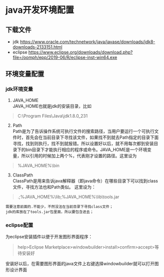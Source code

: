 # java开发环境配置
## 下载文件
- jdk https://www.oracle.com/technetwork/java/javase/downloads/jdk8-downloads-2133151.html
- eclipse https://www.eclipse.org/downloads/download.php?file=/oomph/epp/2019-06/R/eclipse-inst-win64.exe
## 环境变量配置
### jdk环境变量
1. JAVA_HOME  
JAVA_HOME也就是jdk的安装目录，比如
> C:\Program Files\Java\jdk1.8.0_231
2. Path  
Path是为了告诉操作系统可执行文件的搜索路径，当用户要运行一个可执行文件时，首先会在当前目录下寻找该文件，如果找不到就去Path指定的目录下面寻找，找到则执行，找不到就报错。所以设置好以后，就不用每次都到安装目录下的bin目录下才能执行相应的程序或命令。JAVA_HOME是一个环境变量，所以引用的时候加上两个%，代表刚才设置的路径。这里设为  
> %JAVA_HOME%\bin
3. ClassPath  
ClassPath是用来告诉java解释器（即java命令）在哪些目录下可以找到class文件，寻找方法也和Path类似。  这里设为：
> .;%JAVA_HOME%\lib;%JAVA_HOME%\lib\tools.jar  

    需要注意前面的.不能少，不然没法在当前目录下寻找class文件；  
    jdk的库放在了tools.jar包里面，所以要包含进去；

### eclipse配置
为eclipse安装插件以便于开发图形界面程序：  
> help>Eclipse Marketplace>windowbuilder>install>confirm>accept>等待安装好

安装好以后，在需要图形界面的java文件上右键选择windowbuilder就可以打开图形设计界面



